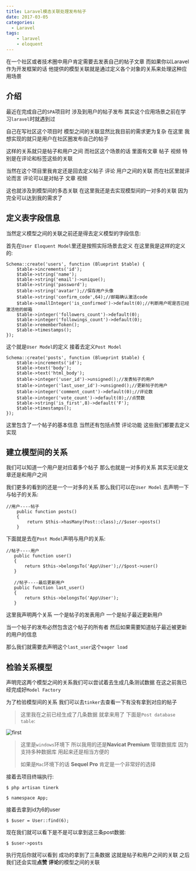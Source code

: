 ```yaml
---
title: Laravel模态关联处理发布帖子
date: 2017-03-05
categories:
  - Laravel
tags:
    - laravel
    - eloquent
---
```

在一个社区或者技术圈中用户肯定需要去发表自己的帖子文章 而如果你以Laravel作为开发框架的话 他提供的模型关联就是通过定义各个对象的关系来处理这种应用场景

## 介绍
最近在完成自己的`SPA`项目时 涉及到用户的帖子发布 其实这个应用场景之前在学习`laravel`时就遇到过

自己在写社区这个项目时 模型之间的关联显然比我目前的需求更为复杂 在这里 我想实现的就只是用户在社区圈发布自己的帖子

这样的关系就只是帖子和用户之间  而社区这个场景的话 里面有文章 帖子 视频 特别是在评论和标签这些的关联

当然在这个项目里我肯定还是回去定义帖子 评论 用户之间的关联 而在社区里就评论而言 评论可以是对帖子 文章 视频

这也就涉及到模型间的多态关联 在这里我还是去实现模型间的一对多的关联 因为完全可以达到我的需求了

## 定义表字段信息
当然定义模型之间的关联之前还是得去定义模型的字段信息:

首先在`User Eloquent Model`里还是按照实际场景去定义 在这里我是这样的定义的:
```php?start_inline=1
Schema::create('users', function (Blueprint $table) {
    $table->increments('id');
    $table->string('name');
    $table->string('email')->unique();
    $table->string('password');
    $table->string('avatar');//保存用户头像
    $table->string('confirm_code',64);//邮箱确认激活code
    $table->smallInteger('is_confirmed')->default(0);//判断用户呢是否已经激活他的邮箱
    $table->integer('followers_count')->default(0);
    $table->integer('followings_count')->default(0);
    $table->rememberToken();
    $table->timestamps();
});
```

这个就是`User Model`的定义 接着去定义`Post Model`
```php?start_inline=1
Schema::create('posts', function (Blueprint $table) {
    $table->increments('id');
    $table->text('body');
    $table->text('html_body');
    $table->integer('user_id')->unsigned();//发表帖子的用户
    $table->integer('last_user_id')->unsigned();//更新帖子的用户
    $table->integer('comment_count')->default(0);//评论数
    $table->integer('vote_count')->default(0);//点赞数
    $table->string('is_first',8)->default('F');
    $table->timestamps();
});
```
这里包含了一个帖子的基本信息 当然还有包括点赞 评论功能 这些我们都要去定义实现

## 建立模型间的关系
我们可以知道一个用户是对应着多个帖子 那么也就是一对多的关系 其实无论是文章还是和用户之间

我们更多的看到的还是一个一对多的关系 那么我们可以在`User Model` 去声明一下与帖子的关系:
```php?start_inline=1
//用户----帖子
    public function posts()
    {
        return $this->hasMany(Post::class);//$user->posts()
    }
```
下面就是去在`Post Model`声明与用户的关系:
```php?start_inline=1
//帖子----用户
   public function user()
   {
       return $this->belongsTo('App\User');//$post->user()
   }

   //帖子----最后更新用户
   public function last_user()
   {
       return $this->belongsTo('App\User');
   }
```
这里我声明两个关系 一个是帖子的发表用户 一个是帖子最近更新用户

当一个帖子的发布必然包含这个帖子的所有者 然后如果需要知道帖子最近被更新的用户的信息

那么我们就需要去声明这个`last_user`这个`eager load`

## 检验关系模型

声明完这两个模型之间的关系我们可以尝试着去生成几条测试数据 在这之前我已经完成好`Model Factory`

为了检验模型间的关系 我们可以去`tinker`去查看一下有没有拿到对应的帖子

> 这里我在之前已经生成了几条数据 就拿来用了 下面是`Post database table`:

![first](/images/articles/2017-03-05/first.png)

> 这里是`windows`环境下 所以我用的还是**Navicat Premium** 管理数据库 因为支持多种数据库 用起来还是相当方便的
>
> 如果是`Mac`环境下的话 **Sequel Pro** 肯定是一个非常好的选择

接着去项目终端执行:
```shell
$ php artisan tinerk
```
```shell
$ namespace App;
```
接着去拿到id为6的user
```shell
$ $user = User::find(6);
```
现在我们就可以看下是不是可以拿到这三条post数据:
```shell
$ $user->posts
```
执行完后你就可以看到 成功的拿到了三条数据 这就是帖子和用户之间的关联 之后我们还会实现**点赞**  **评论**的模型之间的关联

